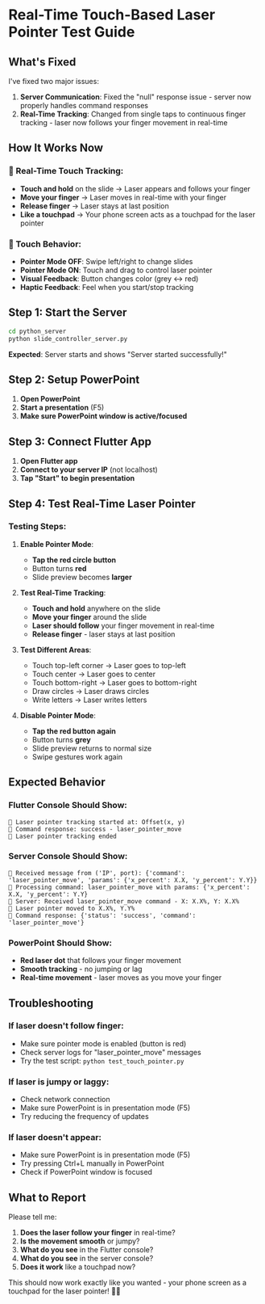 # Real-Time Touch-Based Laser Pointer Test Guide

## What's Fixed

I've fixed two major issues:

1. **Server Communication**: Fixed the "null" response issue - server now properly handles command responses
2. **Real-Time Tracking**: Changed from single taps to continuous finger tracking - laser now follows your finger movement in real-time

## How It Works Now

### **🎯 Real-Time Touch Tracking:**
- **Touch and hold** on the slide → Laser appears and follows your finger
- **Move your finger** → Laser moves in real-time with your finger
- **Release finger** → Laser stays at last position
- **Like a touchpad** → Your phone screen acts as a touchpad for the laser pointer

### **📱 Touch Behavior:**
- **Pointer Mode OFF**: Swipe left/right to change slides
- **Pointer Mode ON**: Touch and drag to control laser pointer
- **Visual Feedback**: Button changes color (grey ↔ red)
- **Haptic Feedback**: Feel when you start/stop tracking

## Step 1: Start the Server

```bash
cd python_server
python slide_controller_server.py
```

**Expected**: Server starts and shows "Server started successfully!"

## Step 2: Setup PowerPoint

1. **Open PowerPoint**
2. **Start a presentation** (F5)
3. **Make sure PowerPoint window is active/focused**

## Step 3: Connect Flutter App

1. **Open Flutter app**
2. **Connect to your server IP** (not localhost)
3. **Tap "Start" to begin presentation**

## Step 4: Test Real-Time Laser Pointer

### **Testing Steps:**

1. **Enable Pointer Mode**:
   - **Tap the red circle button**
   - Button turns **red**
   - Slide preview becomes **larger**

2. **Test Real-Time Tracking**:
   - **Touch and hold** anywhere on the slide
   - **Move your finger** around the slide
   - **Laser should follow** your finger movement in real-time
   - **Release finger** - laser stays at last position

3. **Test Different Areas**:
   - Touch top-left corner → Laser goes to top-left
   - Touch center → Laser goes to center
   - Touch bottom-right → Laser goes to bottom-right
   - Draw circles → Laser draws circles
   - Write letters → Laser writes letters

4. **Disable Pointer Mode**:
   - **Tap the red button again**
   - Button turns **grey**
   - Slide preview returns to normal size
   - Swipe gestures work again

## Expected Behavior

### **Flutter Console Should Show:**
```
🎯 Laser pointer tracking started at: Offset(x, y)
🎯 Command response: success - laser_pointer_move
🎯 Laser pointer tracking ended
```

### **Server Console Should Show:**
```
📱 Received message from ('IP', port): {'command': 'laser_pointer_move', 'params': {'x_percent': X.X, 'y_percent': Y.Y}}
🎯 Processing command: laser_pointer_move with params: {'x_percent': X.X, 'y_percent': Y.Y}
🎯 Server: Received laser_pointer_move command - X: X.X%, Y: X.X%
🔴 Laser pointer moved to X.X%, Y.Y%
🎯 Command response: {'status': 'success', 'command': 'laser_pointer_move'}
```

### **PowerPoint Should Show:**
- **Red laser dot** that follows your finger movement
- **Smooth tracking** - no jumping or lag
- **Real-time movement** - laser moves as you move your finger

## Troubleshooting

### **If laser doesn't follow finger:**
- Make sure pointer mode is enabled (button is red)
- Check server logs for "laser_pointer_move" messages
- Try the test script: `python test_touch_pointer.py`

### **If laser is jumpy or laggy:**
- Check network connection
- Make sure PowerPoint is in presentation mode (F5)
- Try reducing the frequency of updates

### **If laser doesn't appear:**
- Make sure PowerPoint is in presentation mode (F5)
- Try pressing Ctrl+L manually in PowerPoint
- Check if PowerPoint window is focused

## What to Report

Please tell me:
1. **Does the laser follow your finger** in real-time?
2. **Is the movement smooth** or jumpy?
3. **What do you see** in the Flutter console?
4. **What do you see** in the server console?
5. **Does it work** like a touchpad now?

This should now work exactly like you wanted - your phone screen as a touchpad for the laser pointer! 🎯✨
